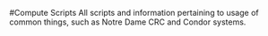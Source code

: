 #Compute Scripts
All scripts and information pertaining to usage of common things, such as Notre Dame CRC and Condor systems.

